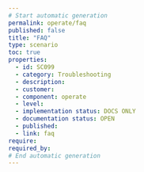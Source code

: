 ```yaml
---
# Start automatic generation
permalink: operate/faq
published: false
title: "FAQ"
type: scenario
toc: true
properties:
  - id: SC099
  - category: Troubleshooting
  - description:
  - customer:
  - component: operate
  - level:
  - implementation status: DOCS ONLY
  - documentation status: OPEN
  - published:
  - link: faq
require:
required_by:
# End automatic generation
---
```

